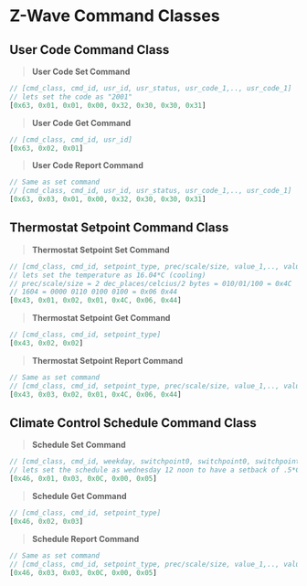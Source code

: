 # **Z-Wave Command Classes**

## **User Code Command Class**
> **User Code Set Command**
```js
// [cmd_class, cmd_id, usr_id, usr_status, usr_code_1,.., usr_code_1]
// lets set the code as "2001"
[0x63, 0x01, 0x01, 0x00, 0x32, 0x30, 0x30, 0x31]
```

> **User Code Get Command**
```js
// [cmd_class, cmd_id, usr_id]
[0x63, 0x02, 0x01]
```

> **User Code Report Command**
```js
// Same as set command
// [cmd_class, cmd_id, usr_id, usr_status, usr_code_1,.., usr_code_1]
[0x63, 0x03, 0x01, 0x00, 0x32, 0x30, 0x30, 0x31]
```

## **Thermostat Setpoint Command Class**
> **Thermostat Setpoint Set Command**
```js
// [cmd_class, cmd_id, setpoint_type, prec/scale/size, value_1,.., value_2]
// lets set the temperature as 16.04*C (cooling)
// prec/scale/size = 2 dec_places/celcius/2 bytes = 010/01/100 = 0x4C
// 1604 = 0000 0110 0100 0100 = 0x06 0x44
[0x43, 0x01, 0x02, 0x01, 0x4C, 0x06, 0x44]
```
> **Thermostat Setpoint Get Command**
```js
// [cmd_class, cmd_id, setpoint_type]
[0x43, 0x02, 0x02]
```
> **Thermostat Setpoint Report Command**
```js
// Same as set command
// [cmd_class, cmd_id, setpoint_type, prec/scale/size, value_1,.., value_2]
[0x43, 0x03, 0x02, 0x01, 0x4C, 0x06, 0x44]
```

## **Climate Control Schedule Command Class**
> **Schedule Set Command**
```js
// [cmd_class, cmd_id, weekday, switchpoint0, switchpoint0, switchpoint0]
// lets set the schedule as wednesday 12 noon to have a setback of .5*C
[0x46, 0x01, 0x03, 0x0C, 0x00, 0x05]
```
> **Schedule Get Command**
```js
// [cmd_class, cmd_id, setpoint_type]
[0x46, 0x02, 0x03]
```

> **Schedule Report Command**
```js
// Same as set command
// [cmd_class, cmd_id, setpoint_type, prec/scale/size, value_1,.., value_2]
[0x46, 0x03, 0x03, 0x0C, 0x00, 0x05]
```